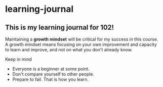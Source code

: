 # learning-journal
## This is my learning journal for 102!

Maintaining a **growth mindset** will be critical for my success in this course. A growth mindset means focusing on your own improvement and capacity to learn and improve, and not on what you don't already know. 

Keep in mind
- Everyone is a beginner at some point.
- Don't compare yourself to other people.
- Prepare to fail. That is how you learn. 

